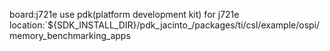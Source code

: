 board:j721e
use pdk(platform development kit) for j721e
location:`${SDK_INSTALL_DIR}/pdk_jacinto_<version>/packages/ti/csl/example/ospi/memory_benchmarking_apps

